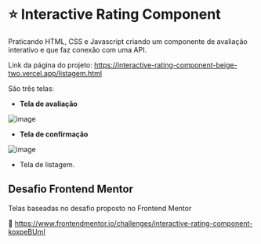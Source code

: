 # :star: Interactive Rating Component

Praticando HTML, CSS e Javascript criando um componente de avaliação interativo e que faz conexão com uma API.

Link da página do projeto: https://interactive-rating-component-beige-two.vercel.app/listagem.html

São três telas: 

+ **Tela de avaliação**

![image](https://user-images.githubusercontent.com/71570108/209813869-ec40a328-3ccd-4259-be0a-6c505bad6025.png)

+ **Tela de confirmação**

![image](https://user-images.githubusercontent.com/71570108/209814129-d7318771-09e5-4a83-b922-d30c1eacd6c7.png)

+ Tela de listagem.


## Desafio Frontend Mentor

Telas baseadas no desafio proposto no Frontend Mentor

:link: https://www.frontendmentor.io/challenges/interactive-rating-component-koxpeBUmI

